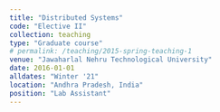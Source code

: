```yaml
---
title: "Distributed Systems"
code: "Elective II"
collection: teaching
type: "Graduate course"
# permalink: /teaching/2015-spring-teaching-1
venue: "Jawaharlal Nehru Technological University"
date: 2016-01-01
alldates: "Winter '21"
location: "Andhra Pradesh, India"
position: "Lab Assistant"
---
```

